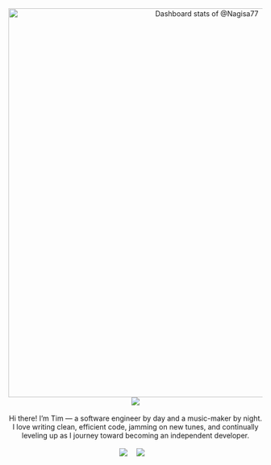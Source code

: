 <div align="center">
  <a href="https://next.ossinsight.io/widgets/official/compose-user-dashboard-stats?user_id=135014430" target="_blank"
    style="display: block" align="center">
    <picture>
      <source media="(prefers-color-scheme: dark)"
        srcset="https://next.ossinsight.io/widgets/official/compose-user-dashboard-stats/thumbnail.png?user_id=78434827&image_size=auto&color_scheme=dark"
        width="771" height="auto">
      <img alt="Dashboard stats of @Nagisa77"
        src="https://next.ossinsight.io/widgets/official/compose-user-dashboard-stats/thumbnail.png?user_id=78434827&image_size=auto&color_scheme=light"
        width="771" height="auto">
    </picture>
  </a>
  <!-- Made with [OSS Insight](https://ossinsight.io/) -->
  <picture>
    <source media="(prefers-color-scheme: dark)"
      srcset="https://github-readme-stats.vercel.app/api?username=nagisa77&show_icons=true&hide_title=true&icon_color=ff79c6&text_color=f8f8f2&bg_color=282a36" />
    <source media="(prefers-color-scheme: light)"
      srcset="https://github-readme-stats.vercel.app/api?username=nagisa77&show_icons=true&hide_title=true&icon_color=CE1D2D&text_color=718096&bg_color=ffffff" />
    <!-- 默认兜底（浅色） -->
    <img
      src="https://github-readme-stats.vercel.app/api?username=nagisa77&show_icons=true&hide_title=true&icon_color=CE1D2D&text_color=718096&bg_color=ffffff" />
  </picture>

  <!-- for beauty 留个空行好看点 -->
  <div>&nbsp;</div>

  <!-- 自我介绍 -->
  <div> Hi there! I’m Tim — a software engineer by day and a music-maker by night. I love writing clean, efficient code,
    jamming on new tunes, and continually leveling up as I journey toward becoming an independent developer. </div>

  <!-- for beauty 留个空行好看点 -->
  <div>&nbsp;</div>

  <!-- profile logo 个人资料徽标 -->
  <div>
    <a href="https://twitter.com/nagisa12321_"><img src="https://img.shields.io/badge/Twitter-推特-blue" /></a>&emsp;
    <a href="https://space.bilibili.com/162028484"><img
        src="https://img.shields.io/badge/Bilibili-B站-ff69b4" /></a>&emsp;
    <!-- visitor statistics logo 访问量统计徽标 -->
  </div>

</div>

